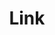 ---
layout: component.njk
tags: 
    - legacy_components_en
key: link-legacy_en
title: Link
parent: legacy_components_en
image: legacy/overview/link.webp
keywords: 
order: 120
---